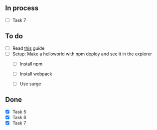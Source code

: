 ## In process

- [ ] Task 7

## To do

- [ ] Read [this](https://www.notion.so/Shooter-game-203e819041c7486bb36f9e65faecba27) guide
- [ ] Setup: Make a helloworld with npm deploy and see it in the explorer
  - [ ] Install npm
  - [ ] Install webpack
  - [ ] Use surge


## Done

- [X] Task 5
- [X] Task 6
- [X] Task 7